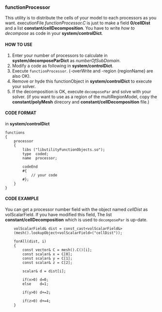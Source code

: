 ### functionProcessor
This utility is to distribute the cells of your model to each processors as you want.
executionFile *functionProcessor.C* is just to make a field **0/cellDist** and a list **constant/cellDecomposition**.
You have to write *how to decompose* as code in your **system/controlDict**.

#### HOW TO USE

1. Enter your number of processors to calculate in **system/decomposeParDict** as *numberOfSubDomain*.
2. Modify a code as following in **system/controlDict**.
3. Execute `functionProcessor`.  (-overWrite and -region {regionName} are also OK).
4. Remove or hyde this functionObject in **system/controlDict** to execute your solver.
4. If the decomposition is OK, execute `decomposePar` and solve with your solver. (if you want to use as a region of the multiRegionModel, copy the **constant/polyMesh** direcory and **constant/cellDecomposition** file.)

#### CODE FORMAT
in **system/controlDict**
```
functions
{
    processor
    {
        libs ("libutilityFunctionObjects.so");
        type  coded;
        name  processor;

        codeEnd
        #{
            // your code
        #};
    }
}

```

#### CODE EXAMPLE
You can get a processor number field with the object named *cellDist* as volScalarField.
If you have modified this field, The list **constant/cellDecomposition** which is used to `decomposePar` is up-date.

```
    volScalarField& dist = const_cast<volScalarField&>
    (mesh().lookupObject<volScalarField>("cellDist"));

    forAll(dist, i)
    {
        const vector& C = mesh().C()[i];
        const scalar& x = C[0];
        const scalar& y = C[1];
        const scalar& z = C[2];

        scalar& d = dist[i];

        if(x>0) d=0;
        else    d=1;

        if(y>0) d+=2;

        if(z>0) d+=4;
    }
```
